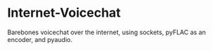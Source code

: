 # Internet-Voicechat
Barebones voicechat over the internet, using sockets, pyFLAC as an encoder, and pyaudio.

